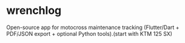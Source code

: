 # wrenchlog
Open-source app for motocross  maintenance tracking (Flutter/Dart + PDF/JSON export + optional Python tools).(start with KTM 125 SX)
